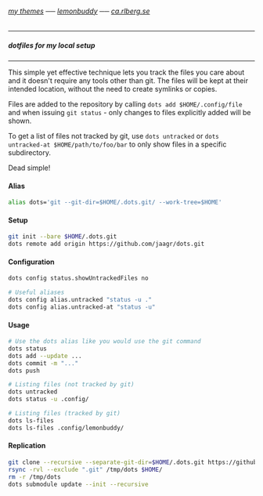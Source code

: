 ###### [my themes](https://github.com/jaagr/dots/tree/master/.local/etc/themer/themes)  ──  [lemonbuddy](https://github.com/jaagr/lemonbuddy)  ──  [ca.rlberg.se](https://ca.rlberg.se)
---------------------------------------------------------------------------------------------------------------------------------------------------------------------------------------

##### dotfiles for my local setup
---------------------------------


This simple yet effective technique lets you track the files you care about
and it doesn't require any tools other than git. The files will be kept at
their intended location, without the need to create symlinks or copies.

Files are added to the repository by calling `dots add $HOME/.config/file` and when
issuing `git status` - only changes to files explicitly added will be shown.

To get a list of files not tracked by git, use `dots untracked` or `dots untracked-at $HOME/path/to/foo/bar`
to only show files in a specific subdirectory.

Dead simple!


#### Alias
~~~ sh
alias dots='git --git-dir=$HOME/.dots.git/ --work-tree=$HOME'
~~~

#### Setup
~~~ sh
git init --bare $HOME/.dots.git
dots remote add origin https://github.com/jaagr/dots.git
~~~

#### Configuration
~~~ sh
dots config status.showUntrackedFiles no

# Useful aliases
dots config alias.untracked "status -u ."
dots config alias.untracked-at "status -u"
~~~

#### Usage
~~~ sh
# Use the dots alias like you would use the git command
dots status
dots add --update ...
dots commit -m "..."
dots push

# Listing files (not tracked by git)
dots untracked
dots status -u .config/

# Listing files (tracked by git)
dots ls-files
dots ls-files .config/lemonbuddy/
~~~

#### Replication
~~~ sh
git clone --recursive --separate-git-dir=$HOME/.dots.git https://github.com/jaagr/dots.git /tmp/dots
rsync -rvl --exclude ".git" /tmp/dots $HOME/
rm -r /tmp/dots
dots submodule update --init --recursive
~~~
